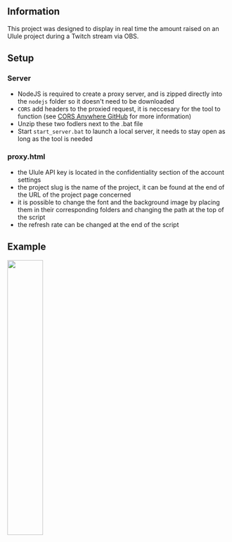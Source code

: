 ## **Information**

This project was designed to display in real time the amount raised on an Ulule project during a Twitch stream via OBS.

## **Setup**
### **Server**

- NodeJS is required to create a proxy server, and is zipped directly into the `nodejs` folder so it doesn't need to be downloaded
- `CORS` add headers to the proxied request, it is neccesary for the tool to function (see [CORS Anywhere GitHub](https://github.com/Rob--W/cors-anywhere) for more information)
- Unzip these two fodlers next to the .bat file
- Start `start_server.bat` to launch a local server, it needs to stay open as long as the tool is needed
  
### **proxy.html**

- the Ulule API key is located in the confidentiality section of the account settings
- the project slug is the name of the project, it can be found at the end of the URL of the project page concerned
- it is possible to change the font and the background image by placing them in their corresponding folders and changing the path at the top of the script
- the refresh rate can be changed at the end of the script

## **Example**

<img src="https://github.com/user-attachments/assets/18305e44-8788-42d5-b0d9-4eb1648dbeee" width=40% height=40%>

